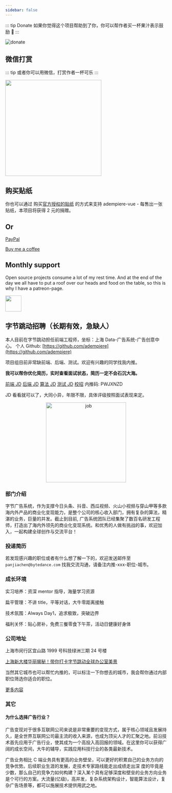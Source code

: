 ```yaml
---
sidebar: false
---
```


::: tip Donate
如果你觉得这个项目帮助到了你，你可以帮作者买一杯果汁表示鼓励 :tropical_drink:
:::

![donate](https://adempiere-vue.gitee.io/gitee-cdn/adempiere-vue-site/bd273f0d-83a0-4ef2-92e1-9ac8ed3746b9.png)

## 微信打赏

::: tip
或者你可以用微信，打赏作者一杯可乐
:::

<img class="no-margin" src="https://adempiere-vue.gitee.io/gitee-cdn/adempiere-vue-site/5390879f-b544-468d-846b-ea5061cf4863.jpeg"  height="300px" >

## 购买贴纸

你也可以通过 购买[官方授权的贴纸](https://smallsticker.com/product/adempiere-vue) 的方式来支持 adempiere-vue - 每售出一张贴纸，本项目将获得 2 元的捐赠。

## Or

[PayPal](https://www.paypal.me/panfree23)

[Buy me a coffee](https://www.buymeacoffee.com/Pan)

## Monthly support

Open source projects consume a lot of my rest time. And at the end of the day we all have to put a roof over our heads and food on the table, so this is why I have a patreon-page.

<a target="_blank" href="https://www.patreon.com/panjiachen">
<img src="https://c5.patreon.com/external/logo/become_a_patron_button@2x.png" height="50">
</a>

## 字节跳动招聘（长期有效，急缺人）

本人目前在字节跳动担任前端工程师，坐标：上海 Data-广告系统-广告创意中心。
个人 Github: [https://github.com/adempiere](https://github.com/adempiere)

项目组目前非常缺前端、后端、测试。欢迎有兴趣的同学找我内推。

**我可以帮你优化简历，实时查看面试状态，简历一定不会石沉大海。**

[前端 JD](https://job.toutiao.com/s/CnXWyP)
[后端 JD](https://job.toutiao.com/s/CnGTAQ)
[算法 JD](https://job.toutiao.com/s/bXnBFL)
[测试 JD](https://job.bytedance.com/referral/pc/position/detail/?token=MTsxNTc1MDE0ODA1MjkwOzY3MjMwNjcxMzQ4ODYyODI3NjQ7NjcwNDQ4ODIyMjk2MzAwOTgwNg)
[校招](https://job.toutiao.com/campus/) 内推码: PWJXNZD

JD 看看就可以了，大同小异，年限不限，具体评级按照面试表现来定。

<p align="center" >
 <img :src="$withBase('/job.jpeg')" alt="job" width="250px">
</p>

### 部门介绍

字节广告系统，作为支撑今日头条、抖音、西瓜视频、火山小视频与穿山甲等多款海内外产品的商业化变现能力，是整个公司的核心收入部门，拥有复杂的算法，精湛的业务，巨量的并发。截止到目前, 广告系统团队已经集聚了数百名研发工程师，打造出了海内外领先的商业化变现系统。和优秀的人做有挑战的事，欢迎加入，一起构建全球创作与交流平台！

### 投递简历

若发现感兴趣的职位或者有什么想了解一下的，欢迎发送邮件至 `panjiachen@bytedance.com` 找我交流沟通，请备注内推-xxx-职位-城市。

### 成长环境

实习培养：资深 mentor 指导，海量学习资源

扁平管理：不讲 title，平等对话，大牛零距离接触

技术氛围：Always Day1，追求极致，突破边界

福利关怀：贴心房补，免费三餐零食下午茶，活动日健康好身体

### 公司地址

上海市闵行区宜山路 1999 号科技绿洲三期 24 号楼

[上海新大楼华丽揭秘！带你打卡字节跳动全球办公室美景](https://mp.weixin.qq.com/s/OHnvXlGipHANWYrMPSWGQw?utm_source=wechat_session&utm_medium=social&utm_oi=35984129392640)

当然其它城市也可以帮忙内推的，可以标注一下你想去的城市，我会帮你通过内部职位筛选你适合的职位。

[更多内容](https://juejin.im/pin/5d888292f265da19752548ef)

### 其它

#### 为什么选择广告行业？

广告变现对于很多互联网公司来说是非常重要的变现方式，属于核心领域且发展持久，是全世界互联网公司最主流的收入来源，也成为顶尖人才的汇聚之地。前沿技术首先应用于广告行业，使其成为一个高投入高回报的领域。在这里你可以获得广阔的成长空间，大牛的辅导，实践应用科技行业的各类最新技术。

广告业务相比 C 端业务具有更高的业务壁垒，可以更好的积累自己的业务方向的竞争优势。后续职业生涯的发展，走技术专家路线能走出成绩走出深 度的毕竟是少数，那么自己的竞争力如何构建？深入某个具有足够深度和壁垒的业务方向业务是个可行的方案。大流量(亿级)，高并发，复杂系统架构设计，智能算法设计，复杂广告场景等，都可以施展技术提供用武之地。
